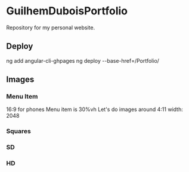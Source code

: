 # GuilhemDuboisPortfolio
Repository for my personal website.

## Deploy
ng add angular-cli-ghpages
ng deploy --base-href=/Portfolio/

<!--ng build --base-href="Portfolio"-->

## Images
### Menu Item
16:9 for phones
Menu item is 30%vh
Let's do images around 4:11
width: 2048

### Squares

### SD

### HD
